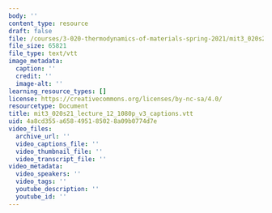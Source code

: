 ```yaml
---
body: ''
content_type: resource
draft: false
file: /courses/3-020-thermodynamics-of-materials-spring-2021/mit3_020s21_lecture_12_1080p_v3_captions.vtt
file_size: 65821
file_type: text/vtt
image_metadata:
  caption: ''
  credit: ''
  image-alt: ''
learning_resource_types: []
license: https://creativecommons.org/licenses/by-nc-sa/4.0/
resourcetype: Document
title: mit3_020s21_lecture_12_1080p_v3_captions.vtt
uid: 4a8cd355-a658-4951-8502-8a09b0774d7e
video_files:
  archive_url: ''
  video_captions_file: ''
  video_thumbnail_file: ''
  video_transcript_file: ''
video_metadata:
  video_speakers: ''
  video_tags: ''
  youtube_description: ''
  youtube_id: ''
---
```


